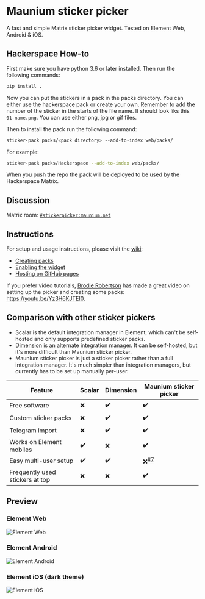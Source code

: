 # Maunium sticker picker

A fast and simple Matrix sticker picker widget. Tested on Element Web, Android & iOS.

## Hackerspace How-to

First make sure you have python 3.6 or later installed. Then run the following commands:

```bash
pip install .
```

Now you can put the stickers in a pack in the packs directory. You can either use the hackerspace pack or create your own. Remember to add the number of the sticker in the starts of the file name. It should look liks this `01-name.png`. You can use either png, jpg or gif files.

Then to install the pack run the following command:

```bash
sticker-pack packs/<pack directory> --add-to-index web/packs/
```

For example:

```bash
sticker-pack packs/Hackerspace --add-to-index web/packs/
```

When you push the repo the pack will be deployed to be used by the Hackerspace Matrix.

## Discussion

Matrix room: [`#stickerpicker:maunium.net`](https://matrix.to/#/#stickerpicker:maunium.net)

## Instructions

For setup and usage instructions, please visit the [wiki](https://github.com/maunium/stickerpicker/wiki):

* [Creating packs](https://github.com/maunium/stickerpicker/wiki/Creating-packs)
* [Enabling the widget](https://github.com/maunium/stickerpicker/wiki/Enabling-the-widget)
* [Hosting on GitHub pages](https://github.com/maunium/stickerpicker/wiki/Hosting-on-GitHub-pages)

If you prefer video tutorials, [Brodie Robertson](https://www.youtube.com/c/BrodieRobertson) has made a great video on setting up the picker and creating some packs: <https://youtu.be/Yz3H6KJTEI0>.

## Comparison with other sticker pickers

* Scalar is the default integration manager in Element, which can't be self-hosted and only supports predefined sticker packs.
* [Dimension](https://github.com/turt2live/matrix-dimension) is an alternate integration manager. It can be self-hosted, but it's more difficult than Maunium sticker picker.
* Maunium sticker picker is just a sticker picker rather than a full integration manager. It's much simpler than integration managers, but currently has to be set up manually per-user.

| Feature                         | Scalar | Dimension | Maunium sticker picker |
|---------------------------------|--------|-----------|------------------------|
| Free software                   | ❌     | ✔️        | ✔️                     |
| Custom sticker packs            | ❌     | ✔️        | ✔️                     |
| Telegram import                 | ❌     | ✔️        | ✔️                     |
| Works on Element mobiles        | ✔️     | ❌        | ✔️                     |
| Easy multi-user setup           | ✔️     | ✔️        | ❌<sup>[#7][#7]</sup>  |
| Frequently used stickers at top | ❌     | ❌        | ✔️                     |

[#7]: https://github.com/maunium/stickerpicker/issues/7

## Preview

### Element Web

![Element Web](preview-element-web.png)

### Element Android

![Element Android](preview-element-android.png)

### Element iOS (dark theme)

![Element iOS](preview-element-ios.png)
